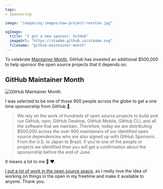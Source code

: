 ```yaml
---
tags:
- sponsoring

image: "images/og-images/new-project-rexstan.jpg"

ogImage:
  title: "I got a new sponsor: GitHub"
  imageUrl: "https://staabm.github.io/staabm.svg"
  filename: "github-maintainer-month"
---
```


To celebrate [Maintainer Month](https://github.blog/2022-06-24-thank-you-to-our-maintainers/), GitHub has invested an additional $500,000 to help sponsor the open source projects that it depends on.

## GitHub Maintainer Month 

![GitHub Maintainer Month](https://user-images.githubusercontent.com/120441/175679187-bc9510ae-5458-4476-9cc0-57f91ce7fcb2.png)

I was selected to be one of those 900 people across the globe to get a one time sponsorship from GitHub 🤩.

> We rely on the work of hundreds of open source projects to build and run GitHub, npm, GitHub Desktop, GitHub Mobile, GitHub CLI, and all the software that we maintain. Therefore, today we are distributing $500,000 across the over 900 maintainers of our identified open source dependencies who are also signed up with GitHub Sponsors. From the U.S. to Japan to Brazil, if you’re one of the people or projects we identified then you will get a confirmation about the sponsorship before the end of June.
 
It means a lot to me 🙏 ❤️.

[I put a lot of work in the open source space](https://staabm.github.io/recent-work.html), as I really love the idea of working on things in the open in my freetime and make it available to anyone. Thank you.

